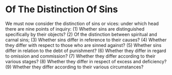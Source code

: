 # Of The Distinction Of Sins

We must now consider the distinction of sins or vices: under which head there are nine points of inquiry:
(1) Whether sins are distinguished specifically by their objects?
(2) Of the distinction between spiritual and carnal sins;
(3) Whether sins differ in reference to their causes?
(4) Whether they differ with respect to those who are sinned against?
(5) Whether sins differ in relation to the debt of punishment?
(6) Whether they differ in regard to omission and commission?
(7) Whether they differ according to their various stages?
(8) Whether they differ in respect of excess and deficiency?
(9) Whether they differ according to their various circumstances?